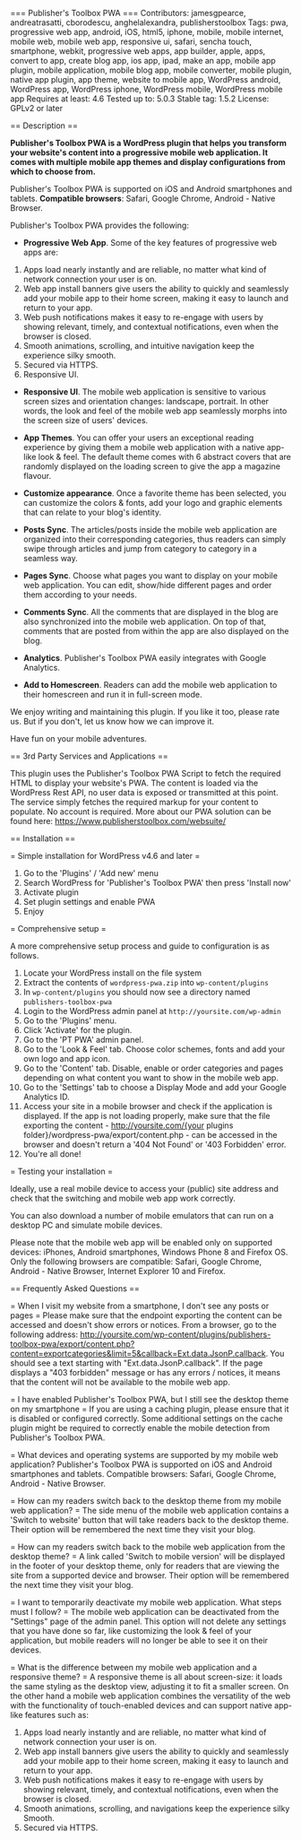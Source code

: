 === Publisher's Toolbox PWA ===
Contributors: jamesgpearce, andreatrasatti, cborodescu, anghelalexandra, publisherstoolbox
Tags: pwa, progressive web app, android, iOS, html5, iphone, mobile, mobile internet, mobile web, mobile web app, responsive ui, safari, sencha touch, smartphone, webkit, progressive web apps, app builder, apple, apps, convert to app, create blog app, ios app, ipad, make an app, mobile app plugin, mobile application, mobile blog app, mobile converter, mobile plugin, native app plugin, app theme, website to mobile app, WordPress android, WordPress app, WordPress iphone, WordPress mobile, WordPress mobile app
Requires at least: 4.6
Tested up to: 5.0.3
Stable tag: 1.5.2
License: GPLv2 or later

== Description ==

**Publisher's Toolbox PWA is a WordPress plugin that helps you transform your website's content into a progressive mobile web application. It comes with multiple mobile app themes and display configurations from which to choose from.** 

Publisher's Toolbox PWA is supported on iOS and Android smartphones and tablets. **Compatible browsers**: Safari, Google Chrome, Android - Native Browser.

Publisher's Toolbox PWA provides the following:

* **Progressive Web App**. Some of the key features of progressive web apps are: 

 1. Apps load nearly instantly and are reliable, no matter what kind of network connection your user is on.
 1. Web app install banners give users the ability to quickly and seamlessly add your mobile app to their home screen, making it easy to launch and return to your app.
 1. Web push notifications makes it easy to re-engage with users by showing relevant, timely, and contextual notifications, even when the browser is closed.
 1. Smooth animations, scrolling, and intuitive navigation keep the experience silky smooth.
 1. Secured via HTTPS.
 1. Responsive UI.

* **Responsive UI**. The mobile web application is sensitive to various screen sizes and orientation changes: landscape, portrait. In other words, the look and feel of the mobile web app seamlessly morphs into the screen size of users' devices.

* **App Themes**. You can offer your users an exceptional reading experience by giving them a mobile web application with a native app-like look & feel. The default theme comes with 6 abstract covers that are randomly displayed on the loading screen to give the app a magazine flavour.

* **Customize appearance**. Once a favorite theme has been selected, you can customize the colors & fonts, add your logo and graphic elements that can relate to your blog's identity.

* **Posts Sync**. The articles/posts inside the mobile web application are organized into their corresponding categories, thus readers can simply swipe through articles and jump from category to category in a seamless way.

* **Pages Sync**. Choose what pages you want to display on your mobile web application. You can edit, show/hide different pages and order them according to your needs. 

* **Comments Sync**. All the comments that are displayed in the blog are also synchronized into the mobile web application. On top of that, comments that are posted from within the app are also displayed on the blog.

* **Analytics**. Publisher's Toolbox PWA easily integrates with Google Analytics.

* **Add to Homescreen**. Readers can add the mobile web application to their homescreen and run it in full-screen mode.

We enjoy writing and maintaining this plugin. If you like it too, please rate us. But if you don't, let us know how we can improve it.

Have fun on your mobile adventures.

== 3rd Party Services and Applications ==

This plugin uses the Publisher's Toolbox PWA Script to fetch the required HTML to display your website's PWA. The content is loaded via the WordPress Rest API, no user data is exposed or transmitted at this point. The service simply fetches the required markup for your content to populate. No account is required. More about our PWA solution can be found here: https://www.publisherstoolbox.com/websuite/


== Installation ==

= Simple installation for WordPress v4.6 and later =

1. Go to the 'Plugins' / 'Add new' menu
1. Search WordPress for 'Publisher's Toolbox PWA' then press 'Install now'
1. Activate plugin
1. Set plugin settings and enable PWA
1. Enjoy

= Comprehensive setup =

A more comprehensive setup process and guide to configuration is as follows.

1. Locate your WordPress install on the file system
1. Extract the contents of `wordpress-pwa.zip` into `wp-content/plugins`
1. In `wp-content/plugins` you should now see a directory named `publishers-toolbox-pwa`
1. Login to the WordPress admin panel at `http://yoursite.com/wp-admin`
1. Go to the 'Plugins' menu.
1. Click 'Activate' for the plugin.
1. Go to the 'PT PWA' admin panel.
1. Go to the 'Look & Feel' tab. Choose color schemes, fonts and add your own logo and app icon.
1. Go to the 'Content' tab. Disable, enable or order categories and pages depending on what content you want to show in the mobile web app.
1. Go to the 'Settings' tab to choose a Display Mode and add your Google Analytics ID.
1. Access your site in a mobile browser and check if the application is displayed. If the app is not loading properly, make sure that the file exporting the content - http://yoursite.com/{your plugins folder}/wordpress-pwa/export/content.php - can be accessed in the browser and doesn't return a '404 Not Found' or '403 Forbidden' error.
1. You're all done!

= Testing your installation =

Ideally, use a real mobile device to access your (public) site address and check that the switching and mobile web app work correctly.

You can also download a number of mobile emulators that can run on a desktop PC and simulate mobile devices.

Please note that the mobile web app will be enabled only on supported devices: iPhones, Android smartphones, Windows Phone 8 and Firefox OS. Only the following browsers are compatible: Safari, Google Chrome, Android - Native Browser, Internet Explorer 10 and Firefox.

== Frequently Asked Questions ==

= When I visit my website from a smartphone, I don't see any posts or pages =
Please make sure that the endpoint exporting the content can be accessed and doesn't show errors or notices. From a browser, go to the following address: http://yoursite.com/wp-content/plugins/publishers-toolbox-pwa/export/content.php?content=exportcategories&limit=5&callback=Ext.data.JsonP.callback. You should see a text starting with "Ext.data.JsonP.callback". If the page displays a "403 forbidden" message or has any errors / notices, it means that the content will not be available to the mobile web app.

= I have enabled Publisher's Toolbox PWA, but I still see the desktop theme on my smartphone =
If you are using a caching plugin, please ensure that it is disabled or configured correctly. Some additional settings on the cache plugin might be required to correctly enable the mobile detection from Publisher's Toolbox PWA.

= What devices and operating systems are supported by my mobile web application?
Publisher's Toolbox PWA is supported on iOS and Android smartphones and tablets. Compatible browsers: Safari, Google Chrome, Android - Native Browser.

= How can my readers switch back to the desktop theme from my mobile web application? =
The side menu of the mobile web application contains a 'Switch to website' button that will take readers back to the desktop theme. Their option will be remembered the next time they visit your blog.

= How can my readers switch back to the mobile web application from the desktop theme? =
A link called 'Switch to mobile version' will be displayed in the footer of your desktop theme, only for readers that are viewing the site from a supported device and browser. Their option will be remembered the next time they visit your blog.

= I want to temporarily deactivate my mobile web application. What steps must I follow? =
The mobile web application can be deactivated from the "Settings" page of the admin panel. This option will not delete any settings that you have done so far, like customizing the look & feel of your application, but mobile readers will no longer be able to see it on their devices.

= What is the difference between my mobile web application and a responsive theme? =
A responsive theme is all about screen-size: it loads the same styling as the desktop view, adjusting it to fit a smaller screen. On the other hand a mobile web application combines the versatility of the web with the functionality of touch-enabled devices and can support native app-like features such as: 

1. Apps load nearly instantly and are reliable, no matter what kind of network connection your user is on.
1.  Web app install banners give users the ability to quickly and seamlessly add your mobile app to their home screen, making it easy to launch and return to your app.
1.  Web push notifications makes it easy to re-engage with users by showing relevant, timely, and contextual notifications, even when the browser is closed.
1.  Smooth animations, scrolling, and navigations keep the experience silky Smooth.
1.  Secured via HTTPS.

